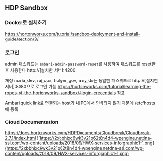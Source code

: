 ## HDP Sandbox

### Docker로 설치하기
https://hortonworks.com/tutorial/sandbox-deployment-and-install-guide/section/3/

### 로그인
admin 패스워드는 `ambari-admin-password-reset`를 사용하여 패스워드를 reset한 후 사용한다
http://[설치한 서버]:4200

계정 maria_dev, raj_ops, holger_gov, amy_ds는  동일한 패스워드로 http://[설치한 서버]:8080으로 로그인 가능
https://hortonworks.com/tutorial/learning-the-ropes-of-the-hortonworks-sandbox/#login-credentials 참고

Ambari quick link로 연결되는 host가 내 PC에서 인식되지 않기 때문에 /etc/hosts에 등록

### Cloud Documentation
https://docs.hortonworks.com/HDPDocuments/Cloudbreak/Cloudbreak-2.7.1/index.html
![https://2xbbhjxc6wk3v21p62t8n4d4-wpengine.netdna-ssl.com/wp-content/uploads/2018/09/HWX-services-inforgraphic1-1.png](https://2xbbhjxc6wk3v21p62t8n4d4-wpengine.netdna-ssl.com/wp-content/uploads/2018/09/HWX-services-inforgraphic1-1.png)
